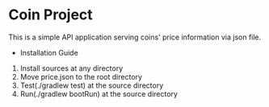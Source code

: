 # Coin Project
This is a simple API application serving coins' price information via json file.

* Installation Guide
1. Install sources at any directory
2. Move price.json to the root directory
3. Test(./gradlew test) at the source directory
4. Run(./gradlew bootRun) at the source directory

